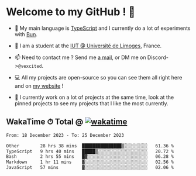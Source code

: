 # Welcome to my GitHub ! 🌃

- 🔭 My main language is [TypeScript](https://www.typescriptlang.org/) and I currently do a lot of experiments with [Bun](https://bun.sh).

- 🌱 I am a student at the [IUT @ Université de Limoges](https://iut.unilim.fr), France.

- 📫 Need to contact me ? Send me <a href="mailto:mikkel@milescode.dev">a mail</a>, or DM me on Discord->`@vexcited`.

- 💻 All my projects are open-source so you can see them all right here and on <a href="https://vexcited.vercel.app">my website</a> !

- 👀 I currently work on a lot of projects at the same time, look at the pinned projects to see my projects that I like the most currently.

## WakaTime ⏱ Total @ [![wakatime](https://wakatime.com/badge/user/0839e595-e07a-435c-8d59-ed95f2a3d6dd.svg)](https://wakatime.com/@0839e595-e07a-435c-8d59-ed95f2a3d6dd)

<!--START_SECTION:waka-->

```txt
From: 18 December 2023 - To: 25 December 2023

Other        28 hrs 38 mins  ███████████████▒░░░░░░░░░   61.36 %
TypeScript   9 hrs 40 mins   █████▒░░░░░░░░░░░░░░░░░░░   20.72 %
Bash         2 hrs 55 mins   █▓░░░░░░░░░░░░░░░░░░░░░░░   06.28 %
Markdown     1 hr 11 mins    ▓░░░░░░░░░░░░░░░░░░░░░░░░   02.56 %
JavaScript   57 mins         ▓░░░░░░░░░░░░░░░░░░░░░░░░   02.06 %
```

<!--END_SECTION:waka-->
